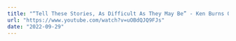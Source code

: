 ```yaml
---
title: "“Tell These Stories, As Difficult As They May Be” - Ken Burns On His Holocaust Documentary"
url: "https://www.youtube.com/watch?v=uOBdQJQ9FJs"
date: "2022-09-29"
---
```

